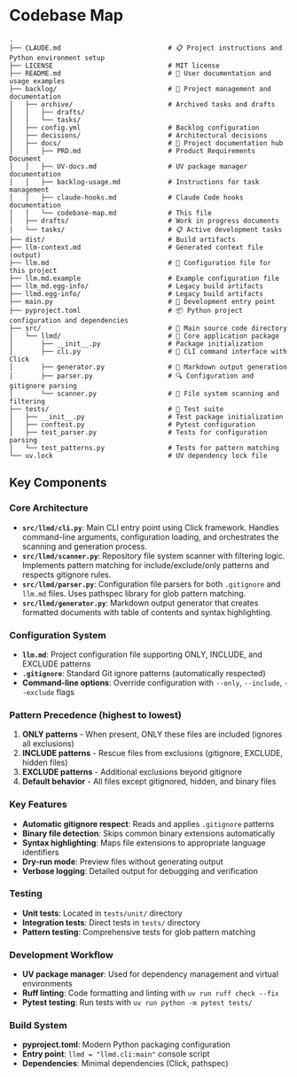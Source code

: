 # Codebase Map

```
.
├── CLAUDE.md                           # 📋 Project instructions and Python environment setup
├── LICENSE                             # MIT license
├── README.md                           # 📖 User documentation and usage examples
├── backlog/                            # 📁 Project management and documentation
│   ├── archive/                        # Archived tasks and drafts
│   │   ├── drafts/
│   │   └── tasks/
│   ├── config.yml                      # Backlog configuration
│   ├── decisions/                      # Architectural decisions
│   ├── docs/                           # 📁 Project documentation hub
│   │   ├── PRD.md                      # Product Requirements Document
│   │   ├── UV-docs.md                  # UV package manager documentation
│   │   ├── backlog-usage.md            # Instructions for task management
│   │   ├── claude-hooks.md             # Claude Code hooks documentation
│   │   └── codebase-map.md             # This file
│   ├── drafts/                         # Work in progress documents
│   └── tasks/                          # 📋 Active development tasks
├── dist/                               # Build artifacts
├── llm-context.md                      # Generated context file (output)
├── llm.md                              # 📝 Configuration file for this project
├── llm.md.example                      # Example configuration file
├── llm_md.egg-info/                    # Legacy build artifacts
├── llmd.egg-info/                      # Legacy build artifacts
├── main.py                             # 🚀 Development entry point
├── pyproject.toml                      # 📦 Python project configuration and dependencies
├── src/                                # 📁 Main source code directory
│   └── llmd/                           # 🔧 Core application package
│       ├── __init__.py                 # Package initialization
│       ├── cli.py                      # 🎯 CLI command interface with Click
│       ├── generator.py                # 📝 Markdown output generation
│       ├── parser.py                   # 🔍 Configuration and gitignore parsing
│       └── scanner.py                  # 📂 File system scanning and filtering
├── tests/                              # 🧪 Test suite
│   ├── __init__.py                     # Test package initialization
│   ├── conftest.py                     # Pytest configuration
│   ├── test_parser.py                  # Tests for configuration parsing
│   └── test_patterns.py                # Tests for pattern matching
└── uv.lock                             # UV dependency lock file
```

## Key Components

### Core Architecture
- **`src/llmd/cli.py`**: Main CLI entry point using Click framework. Handles command-line arguments, configuration loading, and orchestrates the scanning and generation process.
- **`src/llmd/scanner.py`**: Repository file system scanner with filtering logic. Implements pattern matching for include/exclude/only patterns and respects gitignore rules.
- **`src/llmd/parser.py`**: Configuration file parsers for both `.gitignore` and `llm.md` files. Uses pathspec library for glob pattern matching.
- **`src/llmd/generator.py`**: Markdown output generator that creates formatted documents with table of contents and syntax highlighting.

### Configuration System
- **`llm.md`**: Project configuration file supporting ONLY, INCLUDE, and EXCLUDE patterns
- **`.gitignore`**: Standard Git ignore patterns (automatically respected)
- **Command-line options**: Override configuration with `--only`, `--include`, `--exclude` flags

### Pattern Precedence (highest to lowest)
1. **ONLY patterns** - When present, ONLY these files are included (ignores all exclusions)
2. **INCLUDE patterns** - Rescue files from exclusions (gitignore, EXCLUDE, hidden files)
3. **EXCLUDE patterns** - Additional exclusions beyond gitignore
4. **Default behavior** - All files except gitignored, hidden, and binary files

### Key Features
- **Automatic gitignore respect**: Reads and applies `.gitignore` patterns
- **Binary file detection**: Skips common binary extensions automatically
- **Syntax highlighting**: Maps file extensions to appropriate language identifiers
- **Dry-run mode**: Preview files without generating output
- **Verbose logging**: Detailed output for debugging and verification

### Testing
- **Unit tests**: Located in `tests/unit/` directory
- **Integration tests**: Direct tests in `tests/` directory
- **Pattern testing**: Comprehensive tests for glob pattern matching

### Development Workflow
- **UV package manager**: Used for dependency management and virtual environments
- **Ruff linting**: Code formatting and linting with `uv run ruff check --fix`
- **Pytest testing**: Run tests with `uv run python -m pytest tests/`

### Build System
- **pyproject.toml**: Modern Python packaging configuration
- **Entry point**: `llmd = "llmd.cli:main"` console script
- **Dependencies**: Minimal dependencies (Click, pathspec)